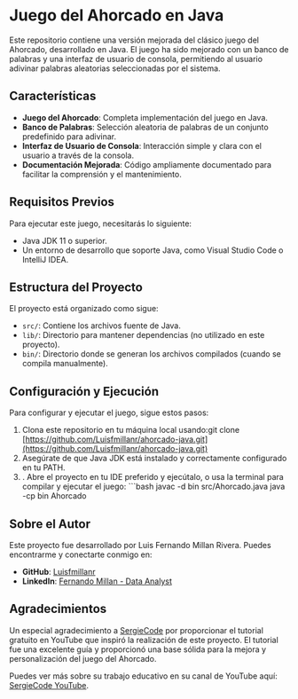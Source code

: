 # Juego del Ahorcado en Java

Este repositorio contiene una versión mejorada del clásico juego del Ahorcado, desarrollado en Java. El juego ha sido mejorado con un banco de palabras y una interfaz de usuario de consola, permitiendo al usuario adivinar palabras aleatorias seleccionadas por el sistema.

## Características
- **Juego del Ahorcado**: Completa implementación del juego en Java.
- **Banco de Palabras**: Selección aleatoria de palabras de un conjunto predefinido para adivinar.
- **Interfaz de Usuario de Consola**: Interacción simple y clara con el usuario a través de la consola.
- **Documentación Mejorada**: Código ampliamente documentado para facilitar la comprensión y el mantenimiento.

## Requisitos Previos
Para ejecutar este juego, necesitarás lo siguiente:
- Java JDK 11 o superior.
- Un entorno de desarrollo que soporte Java, como Visual Studio Code o IntelliJ IDEA.

## Estructura del Proyecto
El proyecto está organizado como sigue:

- `src/`: Contiene los archivos fuente de Java.
- `lib/`: Directorio para mantener dependencias (no utilizado en este proyecto).
- `bin/`: Directorio donde se generan los archivos compilados (cuando se compila manualmente).

## Configuración y Ejecución
Para configurar y ejecutar el juego, sigue estos pasos:

1. Clona este repositorio en tu máquina local usando:git clone [https://github.com/Luisfmillanr/ahorcado-java.git](https://github.com/Luisfmillanr/ahorcado-java.git)
2. Asegúrate de que Java JDK está instalado y correctamente configurado en tu PATH. 
3. . Abre el proyecto en tu IDE preferido y ejecútalo, o usa la terminal para compilar y ejecutar el juego: ```bash javac -d bin src/Ahorcado.java
java -cp bin Ahorcado

## Sobre el Autor

Este proyecto fue desarrollado por Luis Fernando Millan Rivera. Puedes encontrarme y conectarte conmigo en:

- **GitHub**: [Luisfmillanr](https://github.com/Luisfmillanr/)
- **LinkedIn**: [Fernando Millan - Data Analyst](https://www.linkedin.com/in/fernando-dataanaliyst/)

## Agradecimientos

Un especial agradecimiento a [SergieCode](https://github.com/sergiecode) por proporcionar el tutorial gratuito en YouTube que inspiró la realización de este proyecto. El tutorial fue una excelente guía y proporcionó una base sólida para la mejora y personalización del juego del Ahorcado.

Puedes ver más sobre su trabajo educativo en su canal de YouTube aquí: [SergieCode YouTube](https://www.youtube.com/@SergieCode).
